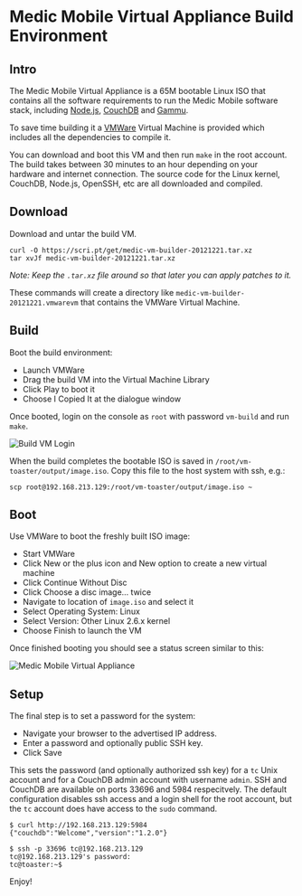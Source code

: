 # Medic Mobile Virtual Appliance Build Environment

## Intro

The Medic Mobile Virtual Appliance is a 65M bootable Linux ISO that contains all the software requirements to run the Medic Mobile software stack, including [Node.js](http://nodejs.org), [CouchDB](http://couchdb.org) and [Gammu](http://gammu.org).

To save time building it a [VMWare](http://vmware.com) Virtual Machine is provided which includes all the dependencies to compile it.  

You can download and boot this VM and then run `make` in the root account.  The build takes between 30 minutes to an hour depending on your hardware and internet connection.  The source code for the Linux kernel, CouchDB,
Node.js, OpenSSH, etc are all downloaded and compiled.

## Download

Download and untar the build VM.

```
curl -O https://scri.pt/get/medic-vm-builder-20121221.tar.xz
tar xvJf medic-vm-builder-20121221.tar.xz
```
*Note: Keep the `.tar.xz` file around so that later you can apply patches to it.*

These commands will create a directory like `medic-vm-builder-20121221.vmwarevm` that contains the VMWare Virtual Machine.  


## Build

Boot the build environment:

* Launch VMWare 
* Drag the build VM into the Virtual Machine Library
* Click Play to boot it
* Choose I Copied It at the dialogue window

Once booted, login on the console as `root` with password `vm-build` and run `make`.

![Build VM Login](http://f.cl.ly/items/0M2N3j2u2C0v3z2z050S/login-build-vm.png)

When the build completes the bootable ISO is saved in
`/root/vm-toaster/output/image.iso`.  Copy this file to the host system with
ssh, e.g.:

```
scp root@192.168.213.129:/root/vm-toaster/output/image.iso ~
```

## Boot 

Use VMWare to boot the freshly built ISO image:

* Start VMWare 
* Click New or the plus icon and New option to create a new virtual machine
* Click Continue Without Disc
* Click Choose a disc image… twice
* Navigate to location of `image.iso` and select it
* Select Operating System: Linux
* Select Version: Other Linux 2.6.x kernel
* Choose Finish to launch the VM 

Once finished booting you should see a status screen similar to this:

![Medic Mobile Virtual Appliance](http://f.cl.ly/items/232O3M350z0W2y2J2D0T/mmvm-status.png)

## Setup

The final step is to set a password for the system:

* Navigate your browser to the advertised IP address.
* Enter a password and optionally public SSH key.
* Click Save

This sets the password (and optionally authorized ssh key) for a `tc` Unix
account and for a CouchDB admin account with username `admin`.  SSH and CouchDB
are available on ports 33696 and 5984 respecitvely.  The default configuration
disables ssh access and a login shell for the root account, but the `tc`
account does have access to the `sudo` command.

```
$ curl http://192.168.213.129:5984
{"couchdb":"Welcome","version":"1.2.0"}
```

```
$ ssh -p 33696 tc@192.168.213.129
tc@192.168.213.129's password: 
tc@toaster:~$ 
```

Enjoy!

